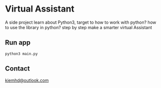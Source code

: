 # Virtual Assistant
A side project learn about Python3, target to how to work with python? how to use the library in python? step by step make a smarter virtual Assistant

## Run app
`python3 main.py`

## Contact
kiemhd@outlook.com